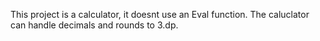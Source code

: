 This project is a calculator, it doesnt use an Eval function. The caluclator can handle decimals and rounds to 3.dp. 
